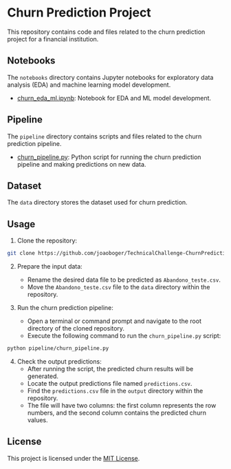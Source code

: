 # Churn Prediction Project

This repository contains code and files related to the churn prediction project for a financial institution.

## Notebooks

The `notebooks` directory contains Jupyter notebooks for exploratory data analysis (EDA) and machine learning model development.

- [churn_eda_ml.ipynb](notebooks/churn_eda_ml.ipynb): Notebook for EDA and ML model development.

## Pipeline

The `pipeline` directory contains scripts and files related to the churn prediction pipeline.

- [churn_pipeline.py](pipeline/churn_pipeline.py): Python script for running the churn prediction pipeline and making predictions on new data.

## Dataset

The `data` directory stores the dataset used for churn prediction.

## Usage

1. Clone the repository:

```bash
git clone https://github.com/joaoboger/TechnicalChallenge-ChurnPrediction
```

2. Prepare the input data:
   - Rename the desired data file to be predicted as `Abandono_teste.csv`.
   - Move the `Abandono_teste.csv` file to the `data` directory within the repository.

3. Run the churn prediction pipeline:
   - Open a terminal or command prompt and navigate to the root directory of the cloned repository.
   - Execute the following command to run the `churn_pipeline.py` script:

```bash
python pipeline/churn_pipeline.py
```

4. Check the output predictions:
   - After running the script, the predicted churn results will be generated.
   - Locate the output predictions file named `predictions.csv`.
   - Find the `predictions.csv` file in the `output` directory within the repository.
   - The file will have two columns: the first column represents the row numbers, and the second column contains the predicted churn values.

## License

This project is licensed under the [MIT License](LICENSE).
```
